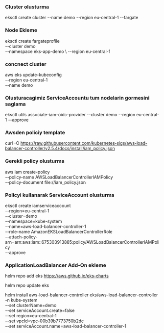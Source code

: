 ###  Cluster olusturma   ###

eksctl create cluster --name demo --region eu-central-1 --fargate

###  Node Ekleme  ###

eksctl create fargateprofile \
  --cluster demo \
  --namespace eks-app-demo \ 
  --region eu-central-1 

### concnect cluster ###

aws eks update-kubeconfig \
  --region eu-central-1 \
  --name demo


###  Olusturacagimiz ServiceAccountu tum nodelarin gormesini saglama ###

eksctl utils associate-iam-oidc-provider --cluster demo --region eu-central-1 --approve  

### Awsden policiy template  ###

curl -O https://raw.githubusercontent.com/kubernetes-sigs/aws-load-balancer-controller/v2.5.4/docs/install/iam_policy.json

###  Gerekli policy olusturma  ###

aws iam create-policy \
    --policy-name AWSLoadBalancerControllerIAMPolicy \
    --policy-document file://iam_policy.json

###  Policyi kullanarak ServiceAccount olusturma  ###

eksctl create iamserviceaccount \
  --region=eu-central-1 \
  --cluster=demo \
  --namespace=kube-system \
  --name=aws-load-balancer-controller-1 \
  --role-name AmazonEKSLoadBalancerControllerRole \
  --attach-policy-arn=arn:aws:iam::675303913885:policy/AWSLoadBalancerControllerIAMPolicy \
  --approve    

###  ApplicationLoadBalancer Add-On ekleme  ###

helm repo add eks https://aws.github.io/eks-charts

helm repo update eks


helm install aws-load-balancer-controller eks/aws-load-balancer-controller -n kube-system \
    --set clusterName=demo \
    --set serviceAccount.create=false \
    --set region=eu-central-1 \
    --set vpcId=vpc-00b39b7773750b2dc \
    --set serviceAccount.name=aws-load-balancer-controller-1
    
